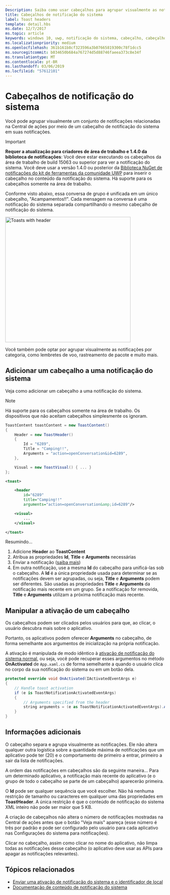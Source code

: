 ```yaml
---
Description: Saiba como usar cabeçalhos para agrupar visualmente as notificações do sistema na Central de ações.
title: Cabeçalhos de notificação do sistema
label: Toast headers
template: detail.hbs
ms.date: 12/7/2017
ms.topic: article
keywords: windows 10, uwp, notificação do sistema, cabeçalho, cabeçalhos de notificação do sistema, notificação, notificações de grupo, central de ações
ms.localizationpriority: medium
ms.openlocfilehash: 361b161b8cf323596a3b07665819300c78f1dcc5
ms.sourcegitcommit: b034650b684a767274d5d88746faeea373c8e34f
ms.translationtype: MT
ms.contentlocale: pt-BR
ms.lasthandoff: 03/06/2019
ms.locfileid: "57612101"
---
```

# <a name="toast-headers"></a>Cabeçalhos de notificação do sistema

Você pode agrupar visualmente um conjunto de notificações relacionadas na Central de ações por meio de um cabeçalho de notificação do sistema em suas notificações.

> [!IMPORTANT]
> **Requer a atualização para criadores de área de trabalho e 1.4.0 da biblioteca de notificações**: Você deve estar executando os cabeçalhos da área de trabalho de build 15063 ou superior para ver a notificação do sistema. Você deve usar a versão 1.4.0 ou posterior da [Biblioteca NuGet de notificações do kit de ferramentas da comunidade UWP](https://www.nuget.org/packages/Microsoft.Toolkit.Uwp.Notifications/) para inserir o cabeçalho no conteúdo da notificação do sistema. Há suporte para os cabeçalhos somente na área de trabalho.

Conforme visto abaixo, essa conversa de grupo é unificada em um único cabeçalho, "Acampamentos!!". Cada mensagem na conversa é uma notificação do sistema separada compartilhando o mesmo cabeçalho de notificação do sistema.

<img alt="Toasts with header" src="images/toast-headers-action-center.png" width="396"/>

Você também pode optar por agrupar visualmente as notificações por categoria, como lembretes de voo, rastreamento de pacote e muito mais.

## <a name="add-a-header-to-a-toast"></a>Adicionar um cabeçalho a uma notificação do sistema

Veja como adicionar um cabeçalho a uma notificação do sistema.

> [!NOTE]
> Há suporte para os cabeçalhos somente na área de trabalho. Os dispositivos que não aceitam cabeçalhos simplesmente os ignoram.

```csharp
ToastContent toastContent = new ToastContent()
{
    Header = new ToastHeader()
    {
        Id = "6289",
        Title = "Camping!!",
        Arguments = "action=openConversation&id=6289",
    },

    Visual = new ToastVisual() { ... }
};
```

```xml
<toast>

    <header
        id="6289"
        title="Camping!!"
        arguments="action=openConversation&amp;id=6289"/>

    <visual>
        ...
    </visual>

</toast>
```

Resumindo...

1. Adicione **Header** ao **ToastContent**
2. Atribua as propriedades **Id**, **Title** e **Arguments** necessárias
3. Enviar a notificação ([saiba mais](send-local-toast.md))
4. Em outra notificação, use a mesma **Id** do cabeçalho para unificá-las sob o cabeçalho. A **Id** é a única propriedade usada para determinar se as notificações devem ser agrupadas, ou seja, **Title** e **Arguments** podem ser diferentes. São usadas as propriedades **Title** e **Arguments** da notificação mais recente em um grupo. Se a notificação for removida, **Title** e **Arguments** utilizam a próxima notificação mais recente.


## <a name="handle-activation-from-a-header"></a>Manipular a ativação de um cabeçalho

Os cabeçalhos podem ser clicados pelos usuários para que, ao clicar, o usuário descubra mais sobre o aplicativo.

Portanto, os aplicativos podem oferecer **Arguments** no cabeçalho, de forma semelhante aos argumentos de inicialização na própria notificação.

A ativação é manipulada de modo idêntico à [ativação de notificação do sistema normal](send-local-toast.md#handling-activation-1), ou seja, você pode recuperar esses argumentos no método **OnActivated** de `App.xaml.cs` de forma semelhante a quando o usuário clica no corpo da sua notificação do sistema ou em um botão dela.

```csharp
protected override void OnActivated(IActivatedEventArgs e)
{
    // Handle toast activation
    if (e is ToastNotificationActivatedEventArgs)
    {
        // Arguments specified from the header
        string arguments = (e as ToastNotificationActivatedEventArgs).Argument;
    }
}
```


## <a name="additional-info"></a>Informações adicionais

O cabeçalho separa e agrupa visualmente as notificações. Ele não altera qualquer outra logística sobre a quantidade máxima de notificações que um aplicativo pode ter (20) e o comportamento de primeiro a entrar, primeiro a sair da lista de notificações.

A ordem das notificações em cabeçalhos são da seguinte maneira... Para um determinado aplicativo, a notificação mais recente do aplicativo (e o grupo de todo o cabeçalho se parte de um cabeçalho) aparecerão primeira.

O **Id** pode ser qualquer sequência que você escolher. Não há nenhuma restrição de tamanho ou caracteres em qualquer uma das propriedades em **ToastHeader**. A única restrição é que o conteúdo de notificação do sistema XML inteiro não pode ser maior que 5 KB.

A criação de cabeçalhos não altera o número de notificações mostradas na Central de ações antes que o botão "Veja mais" apareça (esse número é três por padrão e pode ser configurado pelo usuário para cada aplicativo nas Configurações do sistema para notificações).

Clicar no cabeçalho, assim como clicar no nome do aplicativo, não limpa todas as notificações desse cabeçalho (o aplicativo deve usar as APIs para apagar as notificações relevantes).


## <a name="related-topics"></a>Tópicos relacionados

- [Enviar uma ativação de notificação do sistema e o identificador de local](send-local-toast.md)
- [Documentação de conteúdo de notificação do sistema](adaptive-interactive-toasts.md)